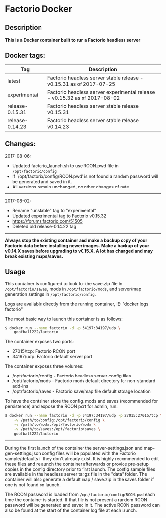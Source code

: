 # Factorio Docker

## Description

#### This is a Docker container built to run a Factorio headless server

## Docker tags:
| Tag | Description |
| --- | --- |
| latest | Factorio headless server stable release - v0.15.31 as of 2017-07-25 |
| experimental | Factorio headless server experimental release - v0.15.32 as of 2017-08-02 |
| release-0.15.31 | Factorio headless server stable release v0.15.31 |
| release-0.14.23 | Factorio headless server stable release v0.14.23 |

## Changes:

2017-08-06:
* Updated factorio_launch.sh to use RCON.pwd file in `/opt/factorio/config`
* If `/opt/factorio/config/RCON.pwd' is not found a random password will be generated and saved in it.
* All versions remain unchanged, no other changes of note

---

2017-08-02:
* Rename "unstable" tag to "experimental"
* Updated experimental tag to Factorio v0.15.32
* https://forums.factorio.com/51505
* Deleted old release-0.14.22 tag

---

**Always stop the existing container and make a backup copy of your Factorio data before installing newer images.**
**Make a backup of your v0.14.X saves before upgrading to v0.15.X. A lot has changed and may break existing maps/saves.**

## Usage

This container is configured to look for the save.zip file in `/opt/factorio/saves`,
mods in `/opt/factorio/mods`, and server/map generation settings in `/opt/factorio/config`.

Logs are available directly from the running container, IE: "docker logs factorio"

The most basic way to launch this container is as follows:

```bash
$ docker run --name factorio -d -p 34197:34197/udp \
	goofball222/factorio
```

The container exposes two ports:
* 27015/tcp: Factorio RCON port
* 34197/udp: Factorio default server port

The container exposes three volumes:
* /opt/factorio/config - Factorio headless server config files
* /opt/factorio/mods - Factorio mods default directory for non-standard add-ins
* /opt/factorio/saves - Factorio save/map file default storage location

To have the container store the config, mods and saves (recommended for persistence)
and expose the RCON port for admin, run:

```bash
$ docker run --name factorio -d -p 34197:34197/udp -p 27015:27015/tcp \
	-v /path/to/config:/opt/factorio/config \
	-v /path/to/mods:/opt/factorio/mods \
	-v /path/to/saves:/opt/factorio/saves \
	goofball222/factorio
```

---

During the first launch of the container the server-settings.json and map-gen-settings.json config files will be populated with the Factorio sample/defaults if they don't already exist. It is highly recommended to edit these files and relaunch the container afterwards or provide pre-setup copies in the config directory prior to first launch. The config sample files are available in the headless server tar.gz file in the "data" folder. The container will also generate a default map / save.zip in the saves folder if one is not found on launch.

The RCON password is loaded from `/opt/factorio/config/RCON.pwd` each time the container is started. If that file is not present a random RCON password will be generated and saved in it. The active RCON password can also be found at the start of the container log file at each launch.
